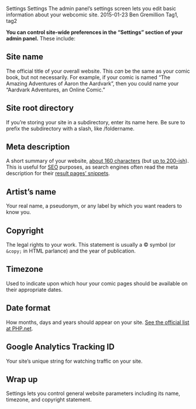 Settings
Settings
The admin panel’s settings screen lets you edit basic information about your webcomic site.
2015-01-23
Ben Gremillion
Tag1, tag2

**You can control site-wide preferences in the “Settings” section of your admin panel.** These include:

## Site name

The official title of your overall website. This *can* be the same as your comic book, but not necessarily. For example, if your comic is named “The Amazing Adventures of Aaron the Aardvark”, then you could name your “Aardvark Adventures, an Online Comic.”

## Site root directory

If you’re storing your site in a subdirectory, enter its name here. Be sure to prefix the subdirectory with a slash, like /foldername.

## Meta description

A short summary of your website, [about 160 characters](http://moz.com/learn/seo/meta-description) (but [up to 200-ish](http://www.searchenginepeople.com/blog/meta-description-length-google-2011.html)). This is useful for [SEO](./seo) purposes, as search engines often read the meta description for their [result pages’ snippets](https://developers.google.com/+/web/snippet/).

## Artist’s name

Your real name, a pseudonym, or any label by which you want readers to know you.

## Copyright

The legal rights to your work. This statement is usually a © symbol (or <code>&amp;copy;</code> in HTML parlance) and the year of publication.

## Timezone

Used to indicate upon which hour your comic pages should be available on their appropriate dates.

## Date format

How months, days and years should appear on your site. [See the official list at PHP.net](http://php.net/manual/en/function.date.php).

## Google Analytics Tracking ID

Your site’s unique string for watching traffic on your site.

## Wrap up

Settings lets you control general website parameters including its name, timezone, and copyright statement.